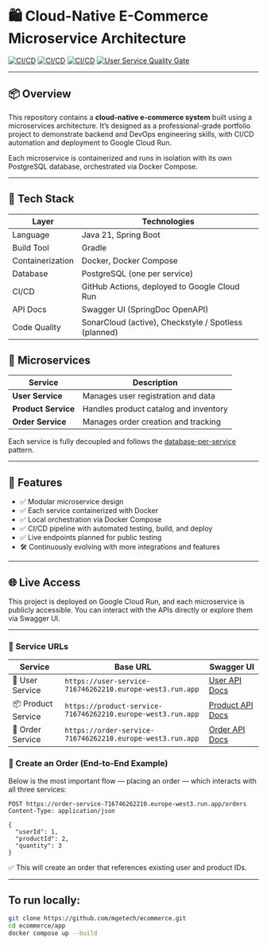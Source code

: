 # 🛍️ Cloud-Native E-Commerce Microservice Architecture

[![CI/CD](https://github.com/mgetech/ecommerce/actions/workflows/deploy-user-service.yml/badge.svg)](https://github.com/mgetech/ecommerce/actions)
[![CI/CD](https://github.com/mgetech/ecommerce/actions/workflows/deploy-product-service.yml/badge.svg)](https://github.com/mgetech/ecommerce/actions)
[![CI/CD](https://github.com/mgetech/ecommerce/actions/workflows/deploy-order-service.yml/badge.svg)](https://github.com/mgetech/ecommerce/actions)
[![User Service Quality Gate](https://sonarcloud.io/api/project_badges/measure?project=mgetech_ecommerce_user&metric=alert_status)](https://sonarcloud.io/summary/new_code?id=mgetech_ecommerce_user)

---

## 📦 Overview

This repository contains a **cloud-native e-commerce system** built using a microservices architecture. It’s designed as a professional-grade portfolio project to demonstrate backend and DevOps engineering skills, with CI/CD automation and deployment to Google Cloud Run.

Each microservice is containerized and runs in isolation with its own PostgreSQL database, orchestrated via Docker Compose.

---

## 🧰 Tech Stack

| Layer           | Technologies                                         |
|----------------|------------------------------------------------------|
| Language        | Java 21, Spring Boot                                 |
| Build Tool      | Gradle                                               |
| Containerization| Docker, Docker Compose                               |
| Database        | PostgreSQL (one per service)                         |
| CI/CD           | GitHub Actions, deployed to Google Cloud Run         |
| API Docs         | Swagger UI (SpringDoc OpenAPI)                       |
| Code Quality    | SonarCloud (active), Checkstyle / Spotless (planned) |


## 🧩 Microservices

| Service         | Description                               |
|-----------------|-------------------------------------------|
| **User Service**    | Manages user registration and data        |
| **Product Service** | Handles product catalog and inventory     |
| **Order Service**   | Manages order creation and tracking       |

Each service is fully decoupled and follows the [database-per-service](https://microservices.io/patterns/data/database-per-service.html) pattern.

---

## 🚀 Features

- ✅ Modular microservice design
- ✅ Each service containerized with Docker
- ✅ Local orchestration via Docker Compose
- ✅ CI/CD pipeline with automated testing, build, and deploy
- ✅ Live endpoints planned for public testing
- 🛠️ Continuously evolving with more integrations and features

---





## 🌐 Live Access


This project is deployed on Google Cloud Run, and each microservice is publicly accessible. You can interact with the APIs directly or explore them via Swagger UI.

---

### 🔗 Service URLs

| Service         | Base URL                                                                 | Swagger UI           |
|-----------------|--------------------------------------------------------------------------|----------------------|
| 🧑‍ User Service    | `https://user-service-716746262210.europe-west3.run.app`               | [User API Docs](https://user-service-716746262210.europe-west3.run.app/swagger-ui.html)    |
| 📦 Product Service | `https://product-service-716746262210.europe-west3.run.app`            | [Product API Docs](https://product-service-716746262210.europe-west3.run.app/swagger-ui.html) |
| 🛒 Order Service   | `https://order-service-716746262210.europe-west3.run.app`              | [Order API Docs](https://order-service-716746262210.europe-west3.run.app/swagger-ui.html)   |


### 🛒 Create an Order (End-to-End Example)

Below is the most important flow — placing an order — which interacts with all three services:
```
POST https://order-service-716746262210.europe-west3.run.app/orders
Content-Type: application/json

{
  "userId": 1,
  "productId": 2,
  "quantity": 3
}
```
✅ This will create an order that references existing user and product IDs.

---
## To run locally:
```bash
git clone https://github.com/mgetech/ecommerce.git
cd ecommerce/app
docker compose up --build
